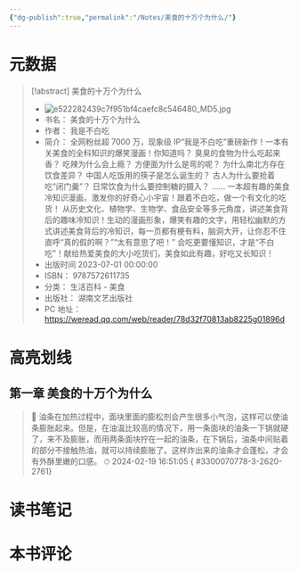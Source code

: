 ```yaml
---
{"dg-publish":true,"permalink":"/Notes/美食的十万个为什么/"}
---
```



# 元数据

> [!abstract] 美食的十万个为什么
> - ![e522282439c7f951bf4caefc8c546480_MD5.jpg](/img/user/Attachments/e522282439c7f951bf4caefc8c546480_MD5.jpg)
> - 书名： 美食的十万个为什么
> - 作者： 我是不白吃
> - 简介： 全网粉丝超 7000 万，现象级 IP“我是不白吃”重磅新作！一本有关美食的全科知识的爆笑漫画！你知道吗？
臭臭的食物为什么吃起来香？
吃辣为什么会上瘾？
方便面为什么是弯的呢？
为什么南北方存在饮食差异？
中国人吃饭用的筷子是怎么诞生的？
古人为什么要抢着吃“闭门羹”？
日常饮食为什么要控制糖的摄入？
……
一本超有趣的美食冷知识漫画，激发你的好奇心小宇宙！跟着不白吃，做一个有文化的吃货！
从历史文化、植物学、生物学、食品安全等多元角度，讲述美食背后的趣味冷知识！生动的漫画形象，爆笑有趣的文字，用轻松幽默的方式讲述美食背后的冷知识，每一页都有梗有料，脑洞大开，让你忍不住直呼“真的假的啊？”“太有意思了吧！”
会吃更要懂知识，才是“不白吃”！献给热爱美食的大小吃货们，美食如此有趣，好吃又长知识！
> - 出版时间 2023-07-01 00:00:00
> - ISBN： 9787572611735
> - 分类： 生活百科 - 美食
> - 出版社： 湖南文艺出版社
> - PC 地址：https://weread.qq.com/web/reader/78d32f70813ab8225g01896d

# 高亮划线

## 第一章 美食的十万个为什么

> 📌 油条在加热过程中，面块里面的膨松剂会产生很多小气泡，这样可以使油条膨胀起来。但是，在油温比较高的情况下，用一条面块的油条一下锅就硬了，来不及膨胀，而用两条面块拧在一起的油条，在下锅后，油条中间贴着的部分不接触热油，就可以持续膨胀了。这样炸出来的油条才会蓬松，才会有外酥里嫩的口感。
> ⏱ 2024-02-19 16:51:05
{ #3300070778-3-2620-2761}


# 读书笔记

# 本书评论
